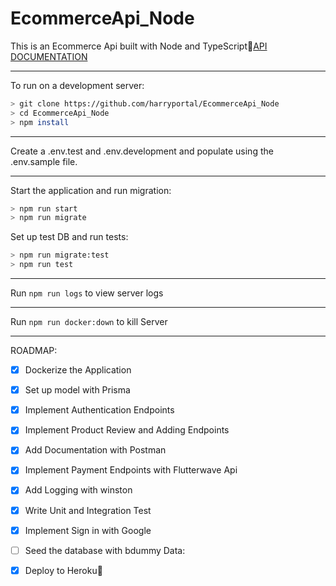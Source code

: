 # EcommerceApi_Node    
This is an Ecommerce Api built with Node and TypeScript:rocket:[API DOCUMENTATION](https://documenter.getpostman.com/view/20276941/2s935hS7TG)

***
To run on a development server: 

```sh
> git clone https://github.com/harryportal/EcommerceApi_Node
> cd EcommerceApi_Node
> npm install
```
***
Create a .env.test and .env.development and populate using the .env.sample file.
***
Start the application and run migration:
```sh
> npm run start
> npm run migrate
```

Set up test DB and run tests:
```sh
> npm run migrate:test
> npm run test
```
***
Run `npm run logs` to view server logs
***
Run `npm run docker:down` to kill Server
***
ROADMAP:
- [x] Dockerize the Application
- [x] Set up model with Prisma
- [x] Implement Authentication Endpoints
- [x] Implement Product Review and Adding Endpoints
- [x] Add Documentation with Postman
- [x] Implement Payment Endpoints with Flutterwave Api
- [x] Add Logging with winston
- [x] Write Unit and Integration Test
- [x] Implement Sign in with Google
- [ ] Seed the database with bdummy Data: 
- [x] Deploy to Heroku:rocket: 

